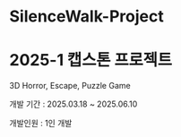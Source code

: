 # SilenceWalk-Project
# 2025-1 캡스톤 프로젝트
3D Horror, Escape, Puzzle Game

개발 기간 : 2025.03.18 ~ 2025.06.10

개발인원 : 1인 개발
